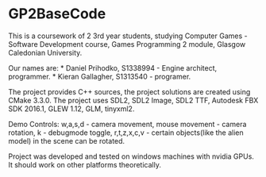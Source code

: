 GP2BaseCode
===========
This is a coursework of 2 3rd year students, studying Computer Games - Software Development course,
Games Programming 2 module, Glasgow Caledonian University.

Our names are: 
	* Daniel Prihodko, S1338994 - Engine architect, programmer.
	* Kieran Gallagher, S1313540 - programer.

The project provides C++ sources, the project solutions are created using CMake 3.3.0.
The project uses SDL2, SDL2 Image, SDL2 TTF, Autodesk FBX SDK 2016.1, GLEW 1.12, GLM, tinyxml2.

Demo Controls: 	w,a,s,d - camera movement,
		mouse movement - camera rotation,
		k - debugmode toggle,
		r,t,z,x,c,v - certain objects(like the alien model) in the scene can be rotated.
		
Project was developed and tested on windows machines with nvidia GPUs. It should work on other platforms theoretically.
